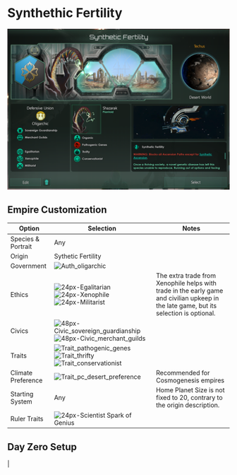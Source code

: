 # Synthethic Fertility

![image info](./Source/empire.png)

## Empire Customization

| Option | Selection | Notes |
| --- | --- | --- |
| Species & Portrait   | Any | |
| Origin               | Sythetic Fertility | |
| Government | <img width="24" height="24" alt="Auth_oligarchic" src="https://github.com/user-attachments/assets/e150297e-06f3-426c-be69-227660528ffe" /> | |
| Ethics  | <img width="24" height="24" alt="24px-Egalitarian" src="https://github.com/user-attachments/assets/93da4fd1-e649-475d-a3f5-a84a46562ddc" />  <img width="24" height="24" alt="24px-Xenophile" src="https://github.com/user-attachments/assets/11090309-904a-4d0f-bb46-abce9e474306" /> <img width="24" height="24" alt="24px-Militarist" src="https://github.com/user-attachments/assets/cb344d77-3e0f-4975-8d7d-264385f3cd5f" /> | The extra trade from Xenophile helps with trade in the early game and civilian upkeep in the late game, but its selection is optional. |
| Civics | <img width="24" height="24" alt="48px-Civic_sovereign_guardianship" src="https://github.com/user-attachments/assets/60e138ed-58c8-4455-a4df-996475938b91" /> <img width="24" height="24" alt="48px-Civic_merchant_guilds" src="https://github.com/user-attachments/assets/65207332-4108-427f-b59f-74faee626f1d" /> | |
| Traits               | <img width="24" height="24" alt="Trait_pathogenic_genes" src="https://github.com/user-attachments/assets/789d6117-cdc1-410c-afe1-0973590f7a79" /> <img width="24" height="24" alt="Trait_thrifty" src="https://github.com/user-attachments/assets/9dc30868-ed7c-4f78-ace1-9df61f7fdf1a" /> <img width="24" height="24" alt="Trait_conservationist" src="https://github.com/user-attachments/assets/b81b9c9e-2d33-44f9-89bd-d93a65dd834a" /> | |
| Climate Preference | <img width="24" height="24" alt="Trait_pc_desert_preference" src="https://github.com/user-attachments/assets/129b9c7c-7f78-4f87-886f-e4362e6a9da3" /> | Recommended for Cosmogenesis empires |
| Starting System    | Any | Home Planet Size is not fixed to 20, contrary to the origin description. |
| Ruler Traits       | <img width="24" height="21" alt="24px-Scientist" src="https://github.com/user-attachments/assets/0ce53a4b-47fd-48ca-b328-95ea5856b8ec" /> Spark of Genius ||

## Day Zero Setup

| 

